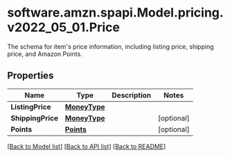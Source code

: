 # software.amzn.spapi.Model.pricing.v2022_05_01.Price
The schema for item's price information, including listing price, shipping price, and Amazon Points.

## Properties

Name | Type | Description | Notes
------------ | ------------- | ------------- | -------------
**ListingPrice** | [**MoneyType**](MoneyType.md) |  | 
**ShippingPrice** | [**MoneyType**](MoneyType.md) |  | [optional] 
**Points** | [**Points**](Points.md) |  | [optional] 

[[Back to Model list]](../README.md#documentation-for-models) [[Back to API list]](../README.md#documentation-for-api-endpoints) [[Back to README]](../README.md)


